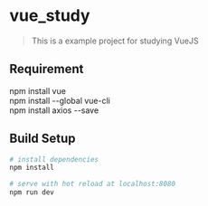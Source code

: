 # vue_study

> This is a example project for studying VueJS

## Requirement
npm install vue </br>
npm install --global vue-cli </br>
npm install axios --save </br>


## Build Setup

``` bash
# install dependencies
npm install

# serve with hot reload at localhost:8080
npm run dev
